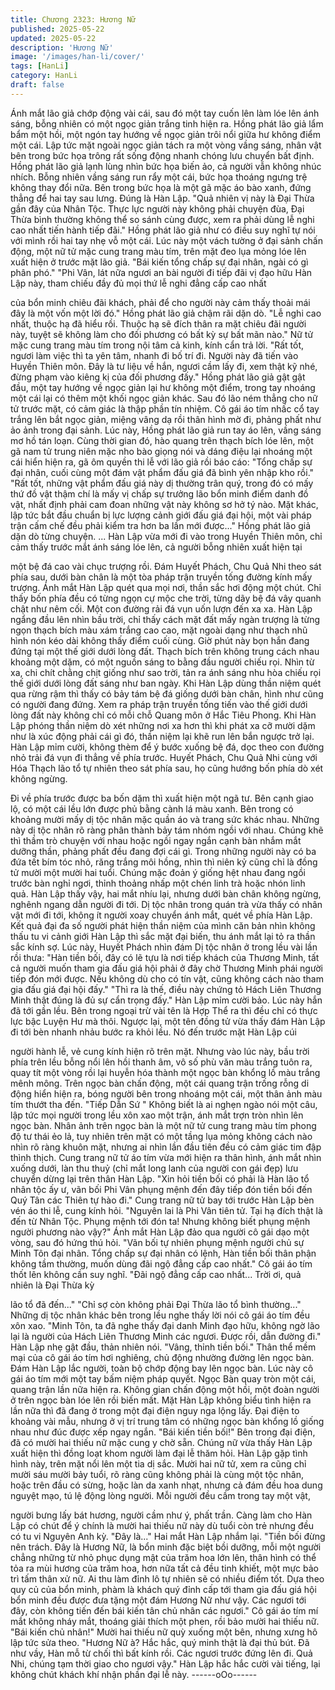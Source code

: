 ```yaml
---
title: Chương 2323: Hương Nữ
published: 2025-05-22
updated: 2025-05-22
description: 'Hương Nữ'
image: '/images/han-li/cover/'
tags: [HanLi]
category: HanLi
draft: false
---
```


Ánh mắt lão giả chớp động vài cái, sau đó một tay cuốn lên làm
lóe lên ánh sáng, bỗng nhiên có một ngọc giản trắng tinh hiện ra.
Hồng phát lão giả lẩm bẩm một hồi, một ngón tay hướng về ngọc
giản trôi nổi giữa hư không điểm một cái.
Lập tức mặt ngoài ngọc giản tách ra một vòng vầng sáng, nhân
vật bên trong bức họa trông rất sống động nhanh chóng lưu
chuyển bất định.
Hồng phát lão giả lạnh lùng nhìn bức họa biến ảo, cả người vẫn
không nhúc nhích.
Bỗng nhiên vầng sáng run rẩy một cái, bức họa thoáng ngưng trệ
không thay đổi nữa.
Bên trong bức họa là một gã mặc áo bào xanh, đứng thẳng để hai
tay sau lưng. Đúng là Hàn Lập.
"Quả nhiên vị này là Đại Thừa gần đây của Nhân Tộc. Thực lực
người này không phải chuyện đùa, Đại Thừa bình thường không
thể so sánh cùng được, xem ra phải dùng lễ nghi cao nhất tiến
hành tiếp đãi." Hồng phát lão giả như có điều suy nghĩ tự nói với
mình rồi hai tay nhẹ vỗ một cái.
Lúc này một vách tường ở đại sảnh chấn động, một nữ tử mặc
cung trang màu tím, trên mặt đeo lụa mỏng lóe lên xuất hiện ở
trước mặt lão giả.
"Bái kiến tổng chấp sự đại nhân, ngài có gì phân phó."
"Phi Vân, lát nữa ngươi an bài người đi tiếp đãi vị đạo hữu Hàn
Lập này, tham chiếu đầy đủ mọi thứ lễ nghi đẳng cấp cao nhất

của bổn minh chiêu đãi khách, phải để cho người này cảm thấy
thoải mái đây là một vốn một lời đó." Hồng phát lão giả chậm rãi
dặn dò.
"Lễ nghi cao nhất, thuộc hạ đã hiểu rồi. Thuộc hạ sẽ đích thân ra
mặt chiêu đãi người này, tuyệt sẽ không làm cho đối phương có
bất kỳ sự bất mãn nào." Nữ tử mặc cung trang màu tím trong nội
tâm cả kinh, kính cẩn trả lời.
"Rất tốt, ngươi làm việc thì ta yên tâm, nhanh đi bố trí đi. Người
này đã tiến vào Huyền Thiên môn. Đây là tư liệu về hắn, ngươi
cầm lấy đi, xem thật kỹ nhé, đừng phạm vào kiêng kị của đối
phương đấy." Hồng phát lão giả gật gật đầu, một tay hướng về
ngọc giản lại hư không một điểm, trong tay nhoáng một cái lại có
thêm một khối ngọc giản khác. Sau đó lão ném thẳng cho nữ tử
trước mặt, có cảm giác là thập phần tín nhiệm. Cô gái áo tím
nhấc cổ tay trắng lên bắt ngọc giản, miệng vâng dạ rồi thân hình
mờ đi, phảng phất như ảo ảnh trong đại sảnh.
Lúc này, Hồng phát lão giả run tay áo lên, vầng sáng mơ hồ tán
loạn.
Cùng thời gian đó, hào quang trên thạch bích lóe lên, một gã nam
tử trung niên mặc nho bào giọng nói và dáng điệu lại nhoáng một
cái hiển hiện ra, gã ôm quyền thi lễ với lão giả rồi báo cáo: "Tổng
chấp sự đại nhân, cuối cùng một đám vật phẩm đấu giá đã bình
yên nhập kho rồi."
"Rất tốt, những vật phẩm đấu giá này dị thường trân quý, trong đó
có mấy thứ đồ vật thậm chí là mấy vị chấp sự trưởng lão bổn
minh điểm danh đồ vật, nhất định phải cam đoan những vật này
không sơ hở tý nào. Mặt khác, lập tức bắt đầu chuẩn bị lực lượng
cảnh giới đấu giá đại hội, một vài pháp trận cấm chế đều phải
kiểm tra hơn ba lần mới được..." Hồng phát lão giả dặn dò từng
chuyện.
...
Hàn Lập vừa mới đi vào trong Huyền Thiên môn, chỉ cảm thấy
trước mắt ánh sáng lóe lên, cả người bỗng nhiên xuất hiện tại

một bệ đá cao vài chục trượng rồi.
Đám Huyết Phách, Chu Quả Nhi theo sát phía sau, dưới bàn
chân là một tòa pháp trận truyền tống đường kính mấy trượng.
Ánh mắt Hàn Lập quét qua mọi nơi, thần sắc hơi động một chút.
Chỉ thấy bốn phía đều có từng ngọn cự mộc che trời, từng dãy bệ
đá vây quanh chật như nêm cối. Một con đường rải đá vụn uốn
lượn đến xa xa.
Hàn Lập ngẩng đầu lên nhìn bầu trời, chỉ thấy cách mặt đất mấy
ngàn trượng là từng ngọn thạch bích màu xám trắng cao cao, mặt
ngoài dạng như thạch nhũ hình nón kéo dài không thấy điểm cuối
cùng.
Giờ phút này bọn hắn đang đứng tại một thế giới dưới lòng đất.
Thạch bích trên không trung cách nhau khoảng một dặm, có một
nguồn sáng to bằng đầu người chiếu rọi. Nhìn từ xa, chi chít
chằng chịt giống như sao trời, tản ra ánh sáng nhu hòa chiếu rọi
thế giới dưới lòng đất sáng như ban ngày.
Khi Hàn Lập dùng thần niệm quét qua rừng rậm thì thấy có bảy
tám bệ đá giống dưới bàn chân, hình như cũng có người đang
đứng.
Xem ra pháp trận truyền tống tiến vào thế giới dưới lòng đất này
không chỉ có mỗi chỗ Quang môn ở Hắc Tiêu Phong.
Khi Hàn Lập phóng thần niệm dò xét những nơi xa hơn thì khi
phát xa cỡ mười dặm như là xúc động phải cái gì đó, thần niệm
lại khẽ run lên bắn ngược trở lại.
Hàn Lập mỉm cười, không thèm để ý bước xuống bệ đá, dọc theo
con đường nhỏ trải đá vụn đi thẳng về phía trước.
Huyết Phách, Chu Quả Nhi cùng với Hóa Thạch lão tổ tự nhiên
theo sát phía sau, họ cũng hướng bốn phía dò xét không ngừng.

Đi về phía trước được ba bốn dặm thì xuất hiện một ngã tư.
Bên cạnh giao lộ, có một cái lều lớn được phủ bằng cành lá màu
xanh. Bên trong có khoảng mười mấy dị tộc nhân mặc quần áo và
trang sức khác nhau.
Những này dị tộc nhân rõ ràng phân thành bảy tám nhóm ngồi với
nhau. Chúng khẽ thì thầm trò chuyện với nhau hoặc ngồi ngay
ngắn cạnh bàn nhắm mắt dưỡng thần, phảng phất đều đang đợi
cái gì.
Trong những người này có ba đứa tết bím tóc nhỏ, răng trắng môi
hồng, nhìn thì niên kỷ cũng chỉ là đồng tử mười một mười hai
tuổi. Chúng mặc đoản ý giống hệt nhau đang ngồi trước bàn nghỉ
ngơi, thỉnh thoảng nhấp một chén linh trà hoặc nhón linh quả.
Hàn Lập thấy vậy, hai mắt nhíu lại, nhưng dưới bàn chân không
ngừng, nghênh ngang dẫn người đi tới.
Dị tộc nhân trong quán trà vừa thấy có nhân vật mới đi tới, không
ít người xoay chuyển ánh mắt, quét về phía Hàn Lập.
Kết quả đại đa số người phát hiện thần niệm của mình căn bản
nhìn không thấu tu vi cảnh giới Hàn Lập thì sắc mặt đại biến, thu
ánh mắt lại tỏ ra thần sắc kính sợ.
Lúc này, Huyết Phách nhìn đám Dị tộc nhân ở trong lều vài lần rồi
thưa: "Hàn tiền bối, đây có lẽ tựu là nơi tiếp khách của Thương
Minh, tất cả người muốn tham gia đấu giá hội phải ở đây chờ
Thương Minh phái người tiếp đón mới được. Nếu không dù cho
có tín vật, cũng không cách nào tham gia đấu giá đại hội đấy."
"Thì ra là thế, điều này chứng tỏ Hách Liên Thương Minh thật
đúng là đủ sự cẩn trọng đấy." Hàn Lập mỉm cười bảo.
Lúc này hắn đã tới gần lều. Bên trong ngoại trừ vài tên là Hợp
Thể ra thì đều chỉ có thực lực bậc Luyện Hư mà thôi.
Ngược lại, một tên đồng tử vừa thấy đám Hàn Lập đi tới bèn
nhanh nhảu bước ra khỏi lều. Nó đến trước mặt Hàn Lập cúi

người hành lễ, vẻ cung kính hiện rõ trên mặt.
Nhưng vào lúc này, bầu trời phía trên lều bỗng nổi lên hồi thanh
âm, vô số phù văn màu trắng tuôn ra, quay tít một vòng rồi lại
huyễn hóa thành một ngọc bàn khổng lồ màu trắng mênh mông.
Trên ngọc bàn chấn động, một cái quang trận trống rỗng di động
hiển hiện ra, bóng người bên trong nhoáng một cái, một thân ảnh
màu tím thướt tha đến.
"Tiếp Dẫn Sứ "
Không biết là ai nghẹn ngào nói một câu, lập tức mọi người trong
lều xôn xao một trận, ánh mắt trợn tròn nhìn lên ngọc bàn.
Nhân ảnh trên ngọc bàn là một nữ tử cung trang màu tím phong
độ tư thái ẻo lả, tuy nhiên trên mặt có một tầng lụa mỏng không
cách nào nhìn rõ ràng khuôn mặt, nhưng ai nhìn lần đầu tiên đều
có cảm giác tim đập thình thịch.
Cung trang nữ tử áo tím vừa mới hiện ra thân hình, ánh mắt nhìn
xuống dưới, làn thu thuỷ (chỉ mắt long lanh của người con gái
đẹp) lưu chuyển dừng lại trên thân Hàn Lập.
"Xin hỏi tiền bối có phải là Hàn lão tổ nhân tộc ấy ư, vãn bối Phi
Vân phụng mệnh đến đây tiếp đón tiền bối đến Quý Tân các
Thiên tự hào đi." Cung trang nữ tử bay tới trước Hàn Lập bèn vén
áo thi lễ, cung kính hỏi.
"Nguyên lai là Phi Vân tiên tử. Tại hạ đích thật là đến từ Nhân
Tộc. Phụng mệnh tới đón ta! Nhưng không biết phụng mệnh
người phương nào vậy?" Ánh mắt Hàn Lập đảo qua người cô gái
dạo một vòng, sau đó hứng thú hỏi.
"Vãn bối tự nhiên phụng mệnh người chủ sự Minh Tôn đại nhân.
Tổng chấp sự đại nhân có lệnh, Hàn tiền bối thân phận không tầm
thường, muốn dùng đãi ngộ đẳng cấp cao nhất." Cô gái áo tím
thốt lên không cần suy nghĩ.
"Đãi ngộ đẳng cấp cao nhất... Trời ơi, quả nhiên là Đại Thừa kỳ

lão tổ đã đến..."
"Chỉ sợ còn không phải Đại Thừa lão tổ bình thường..."
Những dị tộc nhân khác bên trong lều nghe thấy lời nói cô gái áo
tím đều xôn xao.
"Minh Tôn, ta đã nghe thấy đại danh Minh đạo hữu, không ngờ
lão lại là người của Hách Liên Thương Minh các ngươi. Được rồi,
dẫn đường đi." Hàn Lập nhẹ gật đầu, thản nhiên nói.
"Vâng, thỉnh tiền bối." Thân thể mềm mại của cô gái áo tím hơi
nghiêng, chủ động nhường đường lên ngọc bàn.
Đám Hàn Lập lắc người, toàn bộ chớp động bay lên ngọc bàn.
Lúc này cô gái áo tím mới một tay bấm niệm pháp quyết. Ngọc
Bàn quay tròn một cái, quang trận lần nữa hiện ra.
Không gian chấn động một hồi, một đoàn người ở trên ngọc bàn
lóe lên rồi biến mất.
Mặt Hàn Lập không biểu tình hiện ra lần nữa thì đã đang ở trong
một đại điện nguy nga lộng lấy.
Đại điện to khoảng vài mẫu, nhưng ở vị trí trung tâm có những
ngọc bàn khổng lồ giống nhau như đúc được xếp ngay ngắn.
"Bái kiến tiền bối!"
Bên trong đại điện, đã có mười hai thiếu nữ mặc cung y chờ sẵn.
Chúng nữ vừa thấy Hàn Lập xuất hiện thì đồng loạt khom người
làm đại lễ thăm hỏi.
Hàn Lập gặp tình hình này, trên mặt nổi lên một tia dị sắc.
Mười hai nữ tử, xem ra cũng chỉ mười sáu mười bảy tuổi, rõ ràng
cũng không phải là cùng một tộc nhân, hoặc trên đầu có sừng,
hoặc làn da xanh nhạt, nhưng cả đám đều hoa dung nguyệt mạo,
tú lệ động lòng người. Mỗi người đều cầm trong tay một vật,

người bưng lấy bát hương, người cầm như ý, phất trần.
Càng làm cho Hàn Lập có chút để ý chính là mười hai thiếu nữ
này dù tuổi còn trẻ nhưng đều có tu vi Nguyên Anh kỳ.
"Đây là..." Hai mắt Hàn Lập nhắm lại.
"Tiền bối đừng nên trách. Đây là Hương Nữ, là bổn minh đặc biệt
bồi dưỡng, mỗi một người chẳng những từ nhỏ phục dụng mật
của trăm hoa lớn lên, thân hình có thể tỏa ra mùi hương của trăm
hoa, hơn nữa tất cả đều tinh khiết, một mực bảo trì tấm thân xử
nữ. Ai thu làm đỉnh lô tự nhiên sẽ có nhiều điểm tốt. Dựa theo quy
củ của bổn minh, phàm là khách quý đỉnh cấp tới tham gia đấu
giá hội bổn minh đều được đưa tặng một đám Hương Nữ như
vậy. Các ngươi tới đây, còn không tiến đến bái kiến tân chủ nhân
các ngươi." Cô gái áo tím mí mắt không nháy mắt, thoáng giải
thích một phen, rồi bảo mười hai thiếu nữ.
"Bái kiến chủ nhân!"
Mười hai thiếu nữ quỳ xuống một bên, nhưng xưng hô lập tức
sửa theo.
"Hương Nữ à? Hắc hắc, quý minh thật là đại thủ bút. Đã như vầy,
Hàn mỗ từ chối thì bất kính rồi. Các ngươi trước đứng lên đi. Quả
Nhi, chúng tạm thời giao cho ngươi vậy." Hàn Lập hắc hắc cười
vài tiếng, lại không chút khách khí nhận phần đại lễ này.
------oOo------
